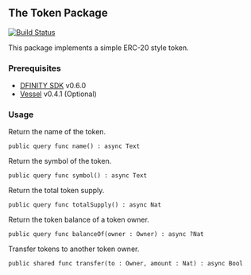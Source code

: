 ## The Token Package

[![Build Status](https://github.com/enzoh/motoko-token/workflows/build/badge.svg)](https://github.com/enzoh/motoko-token/actions?query=workflow%3Abuild)

This package implements a simple ERC-20 style token.

### Prerequisites

- [DFINITY SDK](https://sdk.dfinity.org/docs/download.html) v0.6.0
- [Vessel](https://github.com/kritzcreek/vessel/releases/tag/v0.4.1) v0.4.1 (Optional)

### Usage

Return the name of the token.
```motoko
public query func name() : async Text
```

Return the symbol of the token.
```motoko
public query func symbol() : async Text
```

Return the total token supply.
```motoko
public query func totalSupply() : async Nat
```

Return the token balance of a token owner.
```motoko
public query func balanceOf(owner : Owner) : async ?Nat
```

Transfer tokens to another token owner.
```motoko
public shared func transfer(to : Owner, amount : Nat) : async Bool
```
